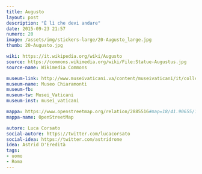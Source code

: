 ```yaml
---
title: Augusto
layout: post
description: "È lì che devi andare"
date: 2015-09-23 21:57
numero: 20
image: /assets/img/stickers-large/20-Augusto_large.jpg
thumb: 20-Augusto.jpg

wiki: https://it.wikipedia.org/wiki/Augusto
source: https://commons.wikimedia.org/wiki/File:Statue-Augustus.jpg
source-name: Wikimedia Commons

museum-link: http://www.museivaticani.va/content/museivaticani/it/collezioni/musei/museo-chiaramonti.html
museum-name: Museo Chiaramonti
museum-fb:
museum-tw: Musei_Vaticani
museum-inst: musei_vaticani

mappa: https://www.openstreetmap.org/relation/2885516#map=18/41.90655/12.45501
mappa-name: OpenStreetMap

autore: Luca Corsato
social-autore: https://twitter.com/lucacorsato
social-idea: https://twitter.com/astridrome
idea: Astrid D'Eredità
tags:
- uomo
- Roma
---
```

